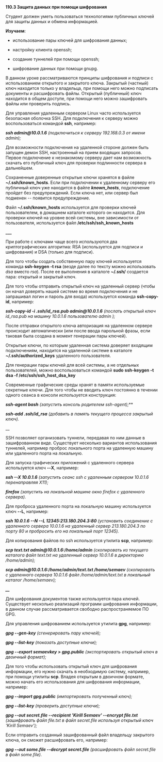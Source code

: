 **110.3 Защита данных при помощи шифрования**

Студент должен уметь пользоваться технологиями публичных ключей для
защиты данных и обмена информацией.

**Изучаем**:

-   использование пары ключей для шифрования данных;

-   настройку клиента openssh;

-   создание туннелей при помощи openssh;

-   шифрование данных при помощи gnupg.

В данном уроке рассматриваются принципы шифрования и подписи с
использованием открытого и закрытого ключа. Закрытый (частный) ключ
находится только у владельца, при помощи него можно подписать документы
и расшифровать файлы. Открытый (публичный) ключ находится в общем
доступе, при помощи него можно зашифровать файлы или проверить подпись.

Для управления удаленным сервером Linux часто используется безопасная
оболочка SSH. Для подключения к серверу можно воспользоваться командой
**ssh**, например:

***ssh admin\@10.0.1.6*** *(подключиться к серверу 192.168.0.3 от имени
admin);*

Для возможности подключения на удаленной стороне должен быть запущен
демон SSH, настроенный на прием входящих запросов. Первое подключение к
незнакомому серверу дает нам возможность скачать его публичный ключ для
проверки подлинности сервера в дальнейшем.

Сохраненные доверенные открытые ключи хранятся в файле
**\~/.ssh/known_hosts**. Если при подключении к удаленному серверу его
публичный ключ уже находится в файле ***known_hosts***, подключение
пройдет без предупреждений. Если ключа нет, или сервер был подменен --
появится предупреждение.

Файл **\~/.ssh/known_hosts** используется для проверки ключей
пользователем, в домашнем каталоге которого он находится. Для проверки
ключей на уровне всей системы, вне зависимости от пользователя,
используется файл **/etc/ssh/ssh_known_hosts**

**\_\_\_**

При работе с ключами чаще всего используются два криптографических
алгоритма: RSA (используется для подписи и шифрования) и DSA (только для
подписи).

Для того чтобы создать собственную пару ключей используется команда
**ssh-keygen -t rsa** (везде далее по тексту можно использовать *dsa*
вместо *rsa*). После ее выполнения в каталоге **\~/.ssh/** создается
пара: открытый и закрытый ключ.

Для того чтобы отправить открытый ключ на удаленный сервер (чтобы он
начал доверять нашей системе во время подключения и не запрашивал логин
и пароль для входа) используется команда **ssh-copy-id**, например:

***ssh-copy-id -i .ssh/id_rsa.pub admin\@10.0.1.6*** *(послать открытый
ключ id_rsa.pub на машину 10.0.1.6 пользователю admin );*

После отправки открытого ключа авторизация на удаленном сервере
происходит автоматически (или после ввода парольной фразы, если таковая
была создана в момент генерации пары ключей).

Открытые ключи, по которым удаленная система доверяет входящим
подключениям, находится на удаленной системе в каталоге
**\~/.ssh/authorized_keys** удаленного пользователя.

Для генерации пары ключей для всей системы, а не отдельных
пользователей, можно воспользоваться командой **sudo** **ssh-keygen -t
dsa -f /etc/ssh/ssh_host_dsa_key**

Современные графические среды хранят в памяти используемые секретные
ключи. Для того чтобы не вводить ключ постоянно в течении одного сеанса
в консоли используется конструкция:

***ssh-agent bash** (запустить консоль родителем ssh-agent)**;***

***ssh-add .ssh/id_rsa*** *(добавить в память текущего процесса закрытый
ключ).*

\_\_

SSH позволяет организовать туннели, передавая по ним данные в
зашифрованном виде. Существует несколько вариантов использования
туннелей, например проброс локального порта на удаленную машину или
удаленного порта на локальную.

Для запуска графических приложений с удаленного сервера используется
ключ **--X**, например:

***ssh --X 10.0.1.6** (запустить сеанс ssh с удаленным сервером 10.0.1.6
перенаправляя X11);*

***firefox** (запустить на локальной машине окно firefox с удаленного
сервера).*

Для проброса удаленного порта на локальную машину используется ключ
**--L**, например:

***ssh 10.0.1.6 --N --L 12345:213.180.204.3:80*** *(установить
соединение с удаленного сервера 10.0.1.6 на удаленный сервер
213.180.204.3 по порту 80 и пробросить его на локальный порт 12345).*

Для копирования файлов по ssh используется утилита **scp**, например:

***scp text.txt admin\@10.0.1.6:/home/admin** (скопировать из текущего
каталога файл text.txt на удаленный сервер 10.0.1.6 в директорию
/home/admin);*

***scp admin\@10.0.1.6:/home/admin/text.txt /home/semaev** (скопировать
с удаленного сервера 10.0.1.6 файл /home/admin/text.txt в локальный
каталог /home/semaev);*

***\_\_***

Для шифрования документов также используется пара ключей. Существует
несколько реализаций программ шифрования информации, в данном случае
рассматривается свободно распространяемое ПО GPG.

Для управления шифрованием используется утилита **gpg**, например:

***gpg \--gen-key** (сгенерировать пару ключей);*

***gpg \--list-key** (показать доступные ключи);*

***gpg \--export semaevkey \> gpg.public** (экспортировать открытый ключ
в двоичный формат);*

Для того чтобы использовать открытый ключ для шифрования информации, его
нужно скачать в необходимую систему, например, при помощи утилиты
**scp**. Владея открытым в двоичном формате, можно начать его
использования для шифрования информации, например:

***gpg \--import gpg.public** (импортировать полученный ключ);*

***gpg \--list-key** (проверить доступные ключи);*

***gpg \--out secret.file \--recipient 'Kirill Semaev' \--encrypt
file.txt** (зашифровать файл file.txt в файл secret.file используя
открытый ключ 'Kirill Semaev');*

Если отправить созданный зашифрованный файл владельцу закрытого ключа,
он сможет расшифровать его, например:

***gpg \--out some.file \--decrypt secret.file** (расшифровать файл
secret.file в файл some.file).*

